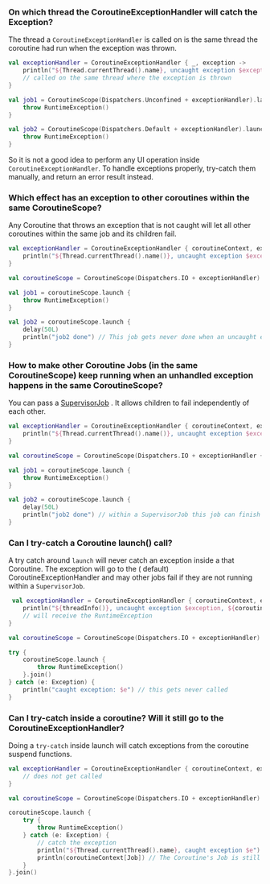 ### On which thread the CoroutineExceptionHandler will catch the Exception?

The thread a `CoroutineExceptionHandler` is called on is the same thread the coroutine had run when the exception was
thrown.

```kotlin
val exceptionHandler = CoroutineExceptionHandler { _, exception ->
    println("${Thread.currentThread().name}, uncaught exception $exception")
    // called on the same thread where the exception is thrown
}

val job1 = CoroutineScope(Dispatchers.Unconfined + exceptionHandler).launch {
    throw RuntimeException()
}

val job2 = CoroutineScope(Dispatchers.Default + exceptionHandler).launch {
    throw RuntimeException()
}
```

So it is not a good idea to perform any UI operation inside `CoroutineExceptionHandler`. To handle exceptions properly,
try-catch them manually, and return an error result instead.

### Which effect has an exception to other coroutines within the same CoroutineScope?

Any Coroutine that throws an exception that is not caught will let all other coroutines within the same job and its
children fail.

```kotlin
val exceptionHandler = CoroutineExceptionHandler { coroutineContext, exception ->
    println("${Thread.currentThread().name()}, uncaught exception $exception")
}

val coroutineScope = CoroutineScope(Dispatchers.IO + exceptionHandler)

val job1 = coroutineScope.launch {
    throw RuntimeException()
}

val job2 = coroutineScope.launch {
    delay(50L)
    println("job2 done") // This job gets never done when an uncaught exception happens anywhere in the CoroutineScope!
}

```

### How to make other Coroutine Jobs (in the same CoroutineScope) keep running when an unhandled exception happens in the same CoroutineScope?

You can pass
a [SupervisorJob](https://kotlin.github.io/kotlinx.coroutines/kotlinx-coroutines-core/kotlinx.coroutines/-supervisor-job.html)
. It allows children to fail independently of each other.

```kotlin
val exceptionHandler = CoroutineExceptionHandler { coroutineContext, exception ->
    println("${Thread.currentThread().name()}, uncaught exception $exception")
}

val coroutineScope = CoroutineScope(Dispatchers.IO + exceptionHandler + SupervisorScope())

val job1 = coroutineScope.launch {
    throw RuntimeException()
}

val job2 = coroutineScope.launch {
    delay(50L)
    println("job2 done") // within a SupervisorJob this job can finish when other jobs are failing
}

```

### Can I try-catch a Coroutine launch() call?

A try catch around `launch` will never catch an exception inside a that Coroutine. The exception will go to the (
default) CoroutineExceptionHandler and may other jobs fail if they are not running within a `SupervisorJob`.

```kotlin
 val exceptionHandler = CoroutineExceptionHandler { coroutineContext, exception ->
    println("${threadInfo()}, uncaught exception $exception, ${coroutineContext[Job]}")
    // will receive the RuntimeException
}

val coroutineScope = CoroutineScope(Dispatchers.IO + exceptionHandler)

try {
    coroutineScope.launch {
        throw RuntimeException()
    }.join()
} catch (e: Exception) {
    println("caught exception: $e") // this gets never called
}
```

### Can I try-catch inside a coroutine? Will it still go to the CoroutineExceptionHandler?

Doing a `try-catch` inside launch will catch exceptions from the coroutine suspend functions.

```kotlin
val exceptionHandler = CoroutineExceptionHandler { coroutineContext, exception ->
    // does not get called
}

val coroutineScope = CoroutineScope(Dispatchers.IO + exceptionHandler)

coroutineScope.launch {
    try {
        throw RuntimeException()
    } catch (e: Exception) {
        // catch the exception
        println("${Thread.currentThread().name}, caught exception $e")
        println(coroutineContext[Job]) // The Coroutine's Job is still active
    }
}.join()
```